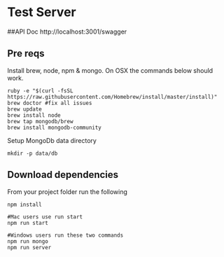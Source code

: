 # Test Server

##API Doc
http://localhost:3001/swagger

## Pre reqs
Install brew, node, npm & mongo. On OSX the commands below should work.

```
ruby -e "$(curl -fsSL https://raw.githubusercontent.com/Homebrew/install/master/install)"
brew doctor #fix all issues
brew update
brew install node
brew tap mongodb/brew
brew install mongodb-community
```

Setup MongoDb data directory
```
mkdir -p data/db
```

## Download dependencies
From your project folder run the following
```
npm install

#Mac users use run start
npm run start

#Windows users run these two commands
npm run mongo
npm run server
```
